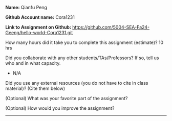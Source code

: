 **Name:** Qianfu Peng

**Github Account name:** Cora1231

**Link to Assignment on Github:** https://github.com/5004-SEA-Fa24-Geeng/hello-world-Cora1231.git

How many hours did it take you to complete this assignment (estimate)?  10 hrs

Did you collaborate with any other students/TAs/Professors? If so, tell us who and in what
capacity.

* N/A
  
Did you use any external resources (you do not have to cite in class material)? (Cite them below)

[^1]: Static and Final Keyword. https://www.datacamp.com/doc/java/static-and-final-keyword. Accessed: 2025-01-26

[^2]: Private Keyword in Java: Usage & Examples. https://www.datacamp.com/doc/java/private. Accessed: 2025-01-26

[^3]: String toString() Method in java with Examples. https://www.geeksforgeeks.org/string-tostring-method-in-java/. Accessed: 2025-01-27

[^4]: Javadoc. https://docs.oracle.com/javase/8/docs/technotes/tools/windows/javadoc.html. Accessed: 2025-01-27


(Optional) What was your favorite part of the assignment?

(Optional) How would you improve the assignment?

---
